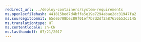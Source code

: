 ```yaml
---
redirect_url: ../deploy-containers/system-requirements
ms.openlocfilehash: 441815bed7d4bffa5e19e7294abae2dc31947fa2
ms.sourcegitcommit: 65de5708bec89f01ef7b7d2df2a87656b53c3145
ms.translationtype: HT
ms.contentlocale: zh-CN
ms.lasthandoff: 07/21/2017
---
```

